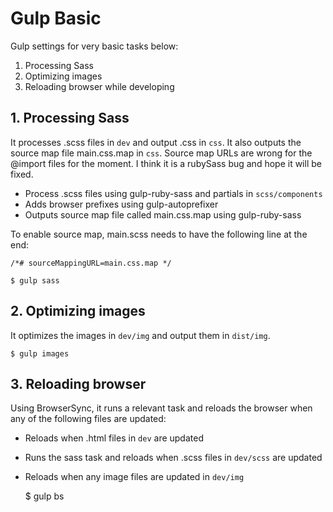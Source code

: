 # Gulp Basic
Gulp settings for very basic tasks below:

1. Processing Sass
2. Optimizing images
3. Reloading browser while developing

## 1. Processing Sass
It processes .scss files in `dev` and output .css in `css`.  It also outputs the source map file main.css.map in `css`.  Source map URLs are wrong for the @import files for the moment.  I think it is a rubySass bug and hope it will be fixed.

- Process .scss files using gulp-ruby-sass and partials in `scss/components`
- Adds browser prefixes using gulp-autoprefixer
- Outputs source map file called main.css.map using gulp-ruby-sass

To enable source map, main.scss needs to have the following line at the end:
```
/*# sourceMappingURL=main.css.map */
```

	$ gulp sass

## 2. Optimizing images
It optimizes the images in `dev/img` and output them in `dist/img`.

	$ gulp images

## 3. Reloading browser
Using BrowserSync, it runs a relevant task and reloads the browser when any of the following files are updated:
- Reloads when .html files in `dev` are updated
- Runs the sass task and reloads when .scss files in `dev/scss` are updated
- Reloads when any image files are updated in `dev/img`

	$ gulp bs
 